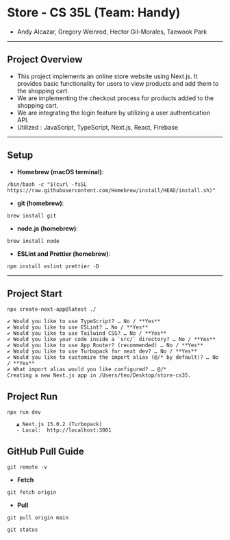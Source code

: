 # Store - CS 35L (Team: Handy) 
- Andy Alcazar, Gregory Weinrod, Hector Gil-Morales, Taewook Park

-----
## Project Overview 
- This project implements an online store website using Next.js. It provides basic functionality for users to view products and add them to the shopping cart.
- We are implementing the checkout process for products added to the shopping cart.
- We are integrating the login feature by utilizing a user authentication API.
- Utilized : JavaScript, TypeScript, Next.js, React, Firebase

------
## Setup
- **Homebrew (macOS terminal)**:
```
/bin/bash -c "$(curl -fsSL https://raw.githubusercontent.com/Homebrew/install/HEAD/install.sh)"
```

- **git (homebrew)**:
```
brew install git
```

- **node.js (homebrew)**:
```
brew install node
```

- **ESLint and Prettier  (homebrew)**:
```
npm install eslint prettier -D
```


------
## Project Start
```
npx create-next-app@latest ./
```
```
✔ Would you like to use TypeScript? … No / **Yes**
✔ Would you like to use ESLint? … No / **Yes**
✔ Would you like to use Tailwind CSS? … No / **Yes**
✔ Would you like your code inside a `src/` directory? … No / **Yes**
✔ Would you like to use App Router? (recommended) … No / **Yes**
✔ Would you like to use Turbopack for next dev? … No / **Yes**
✔ Would you like to customize the import alias (@/* by default)? … No / **Yes**
✔ What import alias would you like configured? … @/*
Creating a new Next.js app in /Users/teo/Desktop/store-cs35.
```

## Project Run
```
npx run dev
```
```
   ▲ Next.js 15.0.2 (Turbopack)
   - Local:  http://localhost:3001
```

## GitHub Pull Guide
```
git remote -v
```
- **Fetch**
```
git fetch origin
```
- **Pull**
```
git pull origin main
```
```
git status
```
